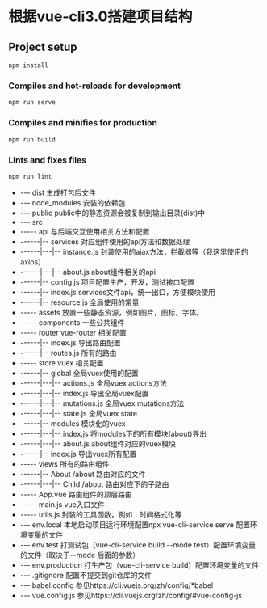 # 根据vue-cli3.0搭建项目结构

## Project setup
```
npm install
```

### Compiles and hot-reloads for development
```
npm run serve
```

### Compiles and minifies for production
```
npm run build
```

### Lints and fixes files
```
npm run lint
```
* --- dist 生成打包后文件
* --- node_modules 安装的依赖包
* --- public public中的静态资源会被复制到输出目录(dist)中
* --- src
* ----- api 与后端交互使用相关方法和配置
* ------|-- services 对应组件使用的api方法和数据处理
* ------|---|-- instance.js 封装使用的ajax方法，拦截器等（我这里使用的axios）
* ------|---|-- about.js about组件相关的api
* ------|-- config.js 项目配置生产，开发，测试接口配置
* ------|-- index.js services文件api，统一出口，方便模块使用
* ------|-- resource.js 全局使用的常量
* ----- assets 放置一些静态资源，例如图片，图标，字体。
* ----- components 一些公共组件
* ----- router vue-router 相关配置
* ------|-- index.js 导出路由配置
* ------|-- routes.js 所有的路由
* ----- store vuex 相关配置
* ------|-- global 全局vuex使用的配置
* ------|---|-- actions.js 全局vuex actions方法
* ------|---|-- index.js 导出全局vuex配置
* ------|---|-- mutations.js 全局vuex mutations方法
* ------|---|-- state.js 全局vuex state
* ------|-- modules 模块化的vuex
* ------|---|-- index.js 将modules下的所有模块(about)导出
* ------|---|-- about.js about组件对应的vuex模块
* ------|-- index.js 导出vuex所有配置
* ----- views 所有的路由组件
* ------|-- About /about 路由对应的文件
* ------|---|-- Child /about 路由对应下的子路由
* ----- App.vue 路由组件的顶层路由
* ----- main.js vue入口文件
* ----- utils.js 封装的工具函数，例如：时间格式化等
* --- env.local 本地启动项目运行环境配置npx vue-cli-service serve 配置环境变量的文件
* --- env.test 打测试包（vue-cli-service build --mode test）配置环境变量的文件（取决于--mode 后面的参数）
* --- env.production 打生产包（vue-cli-service build）配置环境变量的文件
* --- .gitignore 配置不提交到git仓库的文件
* --- babel.config 参见https://cli.vuejs.org/zh/config/*babel
* --- vue.config.js 参见https://cli.vuejs.org/zh/config/#vue-config-js
